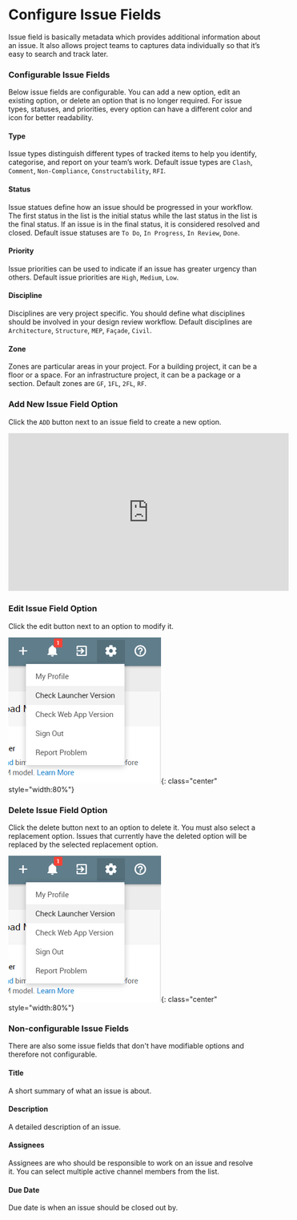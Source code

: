 # Configure Issue Fields
Issue field is basically metadata which provides additional information about an issue. It also allows project teams to captures data individually so that it’s easy to search and track later.

### Configurable Issue Fields
Below issue fields are configurable. You can add a new option, edit an existing option, or delete an option that is no longer required. For issue types, statuses, and priorities, every option can have a different color and icon for better readability.

#### Type
Issue types distinguish different types of tracked items to help you identify, categorise, and report on your team’s work. Default issue types are ``Clash``, ``Comment``, ``Non-Compliance``, ``Constructability``, ``RFI``.

#### Status
Issue statues define how an issue should be progressed in your workflow. The first status in the list is the initial status while the last status in the list is the final status. If an issue is in the final status, it is considered resolved and closed. Default issue statuses are ``To Do``, ``In Progress``, ``In Review``, ``Done``.

#### Priority
Issue priorities can be used to indicate if an issue has greater urgency than others. Default issue priorities are ``High``, ``Medium``, ``Low``.

#### Discipline
Disciplines are very project specific. You should define what disciplines should be involved in your design review workflow. Default disciplines are ``Architecture``, ``Structure``, ``MEP``, ``Façade``, ``Civil``.

#### Zone
Zones are particular areas in your project. For a building project, it can be a floor or a space. For an infrastructure project, it can be a package or a section. Default zones are ``GF``, ``1FL``, ``2FL``, ``RF``.

### Add New Issue Field Option
Click the ``ADD`` button next to an issue field to create a new option.

<iframe class="center" width="560" height="315" src="https://www.youtube.com/embed/fN_n34CerfY" frameborder="0" allow="accelerometer; autoplay; encrypted-media; gyroscope; picture-in-picture" allowfullscreen></iframe>

### Edit Issue Field Option
Click the edit button next to an option to modify it.

![Screenshot](../images/checkversion.png){: class="center" style="width:80%"}

### Delete Issue Field Option
Click the delete button next to an option to delete it. You must also select a replacement option. Issues that currently have the deleted option will be replaced by the selected replacement option.

![Screenshot](../images/checkversion.png){: class="center" style="width:80%"}

### Non-configurable Issue Fields
There are also some issue fields that don't have modifiable options and therefore not configurable.

#### Title
A short summary of what an issue is about.

#### Description
A detailed description of an issue.

#### Assignees
Assignees are who should be responsible to work on an issue and resolve it. You can select multiple active channel members from the list. 

#### Due Date
Due date is when an issue should be closed out by.

